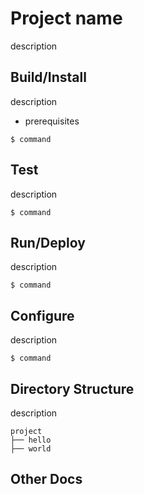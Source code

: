# Project name
description

## Build/Install
description
- prerequisites
```
$ command
```

## Test
description
```
$ command
```

## Run/Deploy
description
```
$ command
```

## Configure
description
```
$ command
```

## Directory Structure
description
```
project
├── hello
├── world
```

## Other Docs
